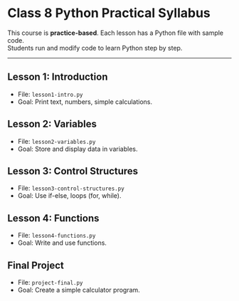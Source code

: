 # Class 8 Python Practical Syllabus

This course is **practice-based**. Each lesson has a Python file with sample code.  
Students run and modify code to learn Python step by step.

---

## Lesson 1: Introduction
- File: `lesson1-intro.py`
- Goal: Print text, numbers, simple calculations.

## Lesson 2: Variables
- File: `lesson2-variables.py`
- Goal: Store and display data in variables.

## Lesson 3: Control Structures
- File: `lesson3-control-structures.py`
- Goal: Use if-else, loops (for, while).

## Lesson 4: Functions
- File: `lesson4-functions.py`
- Goal: Write and use functions.

## Final Project
- File: `project-final.py`
- Goal: Create a simple calculator program.
